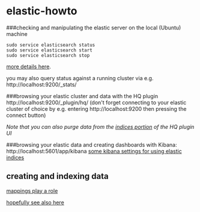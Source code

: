 # elastic-howto

###checking and manipulating the elastic server on the local (Ubuntu) machine
```
sudo service elasticsearch status
sudo service elasticsearch start
sudo service elasticsearch stop
```

[more details here](https://www.elastic.co/guide/en/elasticsearch/reference/current/setup-service.html#_using_chkconfig).

you may also query status against a running cluster via e.g. http://localhost:9200/_stats/

###browsing your elastic cluster and data with the HQ plugin
http://localhost:9200/_plugin/hq/ (don't forget connecting to your elastic cluster of choice by e.g. entering http://localhost:9200 then pressing the connect button)

_Note that you can also purge data from the [indices portion](http://localhost:9200/_plugin/hq/#indices) of the HQ plugin UI_

###browsing your elastic data and creating dashboards with Kibana:
http://localhost:5601/app/kibana
[some kibana settings for using elastic indices](https://www.elastic.co/guide/en/kibana/current/settings.html)

## creating and indexing data

[mappings play a role](https://www.elastic.co/guide/en/elasticsearch/reference/current/mapping.html)

[hopefully see also here](https://discuss.elastic.co/t/viewing-data-not-collected-through-logstash-but-rather-independently-shipped-into-elastic/53936/2)
